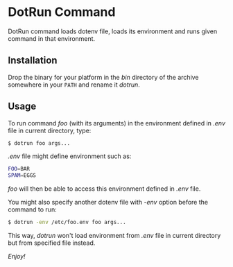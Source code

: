 # DotRun Command

DotRun command loads dotenv file, loads its environment and runs given command in that environment.

## Installation

Drop the binary for your platform in the *bin* directory of the archive somewhere in your `PATH` and rename it *dotrun*.

## Usage

To run command *foo* (with its arguments) in the environment defined in *.env* file in current directory, type:

```bash
$ dotrun foo args...
```

*.env* file might define environment such as:

```bash
FOO=BAR
SPAM=EGGS
```

*foo* will then be able to access this environment defined in *.env* file.

You might also specify another dotenv file with *-env* option before the command to run:

```bash
$ dotrun -env /etc/foo.env foo args...
```

This way, *dotrun* won't load environment from *.env* file in current directory but from specified file instead.

*Enjoy!*
